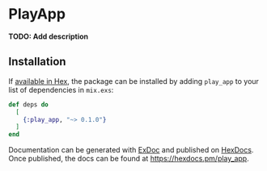 # PlayApp

**TODO: Add description**

## Installation

If [available in Hex](https://hex.pm/docs/publish), the package can be installed
by adding `play_app` to your list of dependencies in `mix.exs`:

```elixir
def deps do
  [
    {:play_app, "~> 0.1.0"}
  ]
end
```

Documentation can be generated with [ExDoc](https://github.com/elixir-lang/ex_doc)
and published on [HexDocs](https://hexdocs.pm). Once published, the docs can
be found at <https://hexdocs.pm/play_app>.

